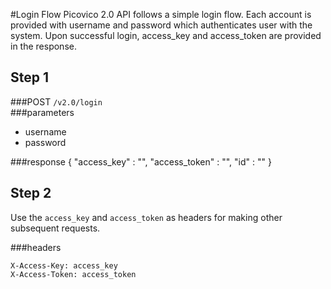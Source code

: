#Login Flow
Picovico 2.0 API follows a simple login flow. Each account is provided with username and password which authenticates
user with the system. Upon successful login, access_key and access_token are provided in the response.

## Step 1

###POST `/v2.0/login`  
###parameters
* username
* password

###response
    {
        "access_key" : "<some-random-access-key>",
        "access_token" : "<some-random-access-token>",
        "id" : "<system-wide-unique-resource-id>"
    }
    
## Step 2
Use the `access_key` and `access_token` as headers for making other subsequent requests.

###headers

    X-Access-Key: access_key  
    X-Access-Token: access_token
    
    